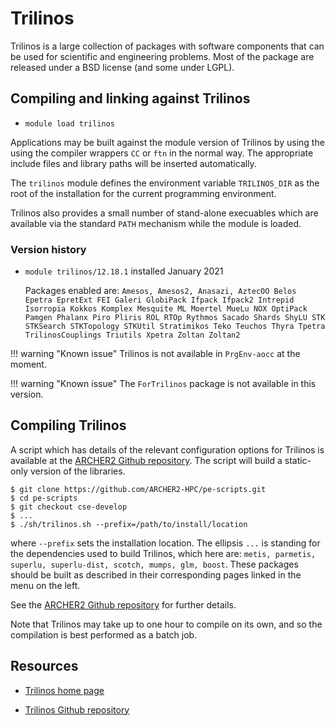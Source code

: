 # Trilinos

Trilinos is a large collection of packages with software components that
can be used
for scientific and engineering problems. Most of the package are
released under a BSD license (and some under LGPL).

## Compiling and linking against Trilinos

- `module load trilinos`

Applications may be built against the module version of Trilinos by
using the using the compiler wrappers `CC` or `ftn` in the normal
way. The appropriate include files and library paths will be
inserted automatically.

The `trilinos` module defines the environment variable `TRILINOS_DIR`
as the root of the installation for the current programming environment.

Trilinos also provides a small number of stand-alone execuables which
are available via the standard `PATH` mechanism while the module is
loaded.


### Version history

- `module trilinos/12.18.1` installed January 2021

    Packages enabled are: `Amesos, Amesos2, Anasazi, AztecOO Belos Epetra
    EpretExt FEI Galeri GlobiPack Ifpack Ifpack2 Intrepid
    Isorropia Kokkos Komplex Mesquite ML Moertel MueLu NOX
    OptiPack Pamgen Phalanx Piro Pliris ROL RTOp Rythmos Sacado Shards
    ShyLU STK STKSearch STKTopology STKUtil Stratimikos Teko Teuchos Thyra
    Tpetra TrilinosCouplings Triutils Xpetra Zoltan Zoltan2`

!!! warning "Known issue"
    Trilinos is not available in `PrgEnv-aocc` at the moment.

!!! warning "Known issue"
    The `ForTrilinos` package is not available in this version.

## Compiling Trilinos

A script which has details of the relevant configuration options
for Trilinos is available at the [ARCHER2 Github repository][2]. The script
will build a static-only version of the libraries.
```
$ git clone https://github.com/ARCHER2-HPC/pe-scripts.git
$ cd pe-scripts
$ git checkout cse-develop
$ ...
$ ./sh/trilinos.sh --prefix=/path/to/install/location
```
where `--prefix` sets the installation location. The ellipsis `...`
is standing for the dependencies used to build Trilinos, which
here are: `metis, parmetis, superlu, superlu-dist, scotch, mumps,
glm, boost`. These packages should be built as described in their
corresponding pages linked in the menu on the left.

See the [ARCHER2 Github repository][2] for further details.

Note that Trilinos may take up to one hour to compile on its own, and
so the compilation is best performed as a batch job.

[2]: https://github.com/ARCHER2-HPC/pe-scripts/tree/cse-develop


## Resources

- [Trilinos home page](https://trilinos.github.io)

- [Trilinos Github repository](https://github.com/trilinos/Trilinos)

